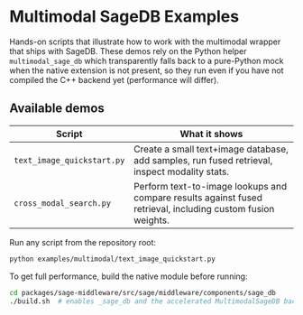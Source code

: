 # Multimodal SageDB Examples

Hands-on scripts that illustrate how to work with the multimodal wrapper that ships with SageDB. These demos rely on the Python helper `multimodal_sage_db` which transparently falls back to a pure-Python mock when the native extension is not present, so they run even if you have not compiled the C++ backend yet (performance will differ).

## Available demos

| Script | What it shows |
|--------|---------------|
| `text_image_quickstart.py` | Create a small text+image database, add samples, run fused retrieval, inspect modality stats. |
| `cross_modal_search.py` | Perform text-to-image lookups and compare results against fused retrieval, including custom fusion weights. |

Run any script from the repository root:

```bash
python examples/multimodal/text_image_quickstart.py
```

To get full performance, build the native module before running:

```bash
cd packages/sage-middleware/src/sage/middleware/components/sage_db
./build.sh  # enables _sage_db and the accelerated MultimodalSageDB backend
```
